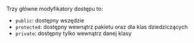 
Trzy główne modyfikatory dostępu to:  
- `public`: dostępny wszędzie
- `protected`: dostępny wewnątrz pakietu oraz dla klas dziedziczących
- `private`: dostępny tylko wewnątrz danej klasy
